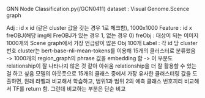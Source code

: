 GNN Node Classification.py(/GCN0411)
dataset : Visual Genome.Scence graph 
 
Adj : id x id (같은 cluster 값을 갖는 경우 1로 체크함), 1000x1000
Feature : id x freOBJ(해당 img에 FreOBJ가 있는 경우 1, 없는 경우 0)
freObj : 대상이 되는 이미지 1000개의 Scene graph에서 가장 언급량이 많은 Obj 100개
Label : 각 id 당 cluster 번호
cluster는 bert-base-nli-mean-tokens를 이용해 15개의 클러스터로 분류했음
-> 1000개의 region_graph의 phrase 값을 embedding 함
-> 이 부분도 relationship이 잘 나타나지 않은 것 같아 아쉬움
relationship을 더 잘 활용할 수 있는 걸 하고 싶음
모델의 아웃풋으로 15개의 클래스 중에서 가장 유사한 클러스터링 값을 도출하면, 원래 라벨과 비교해서 학습하고,
범위1과 범위 2의 예측 클래스 번호끼리 비교해서 TF를 return 함. 그런데 비교하는 부분은 단순 비교
